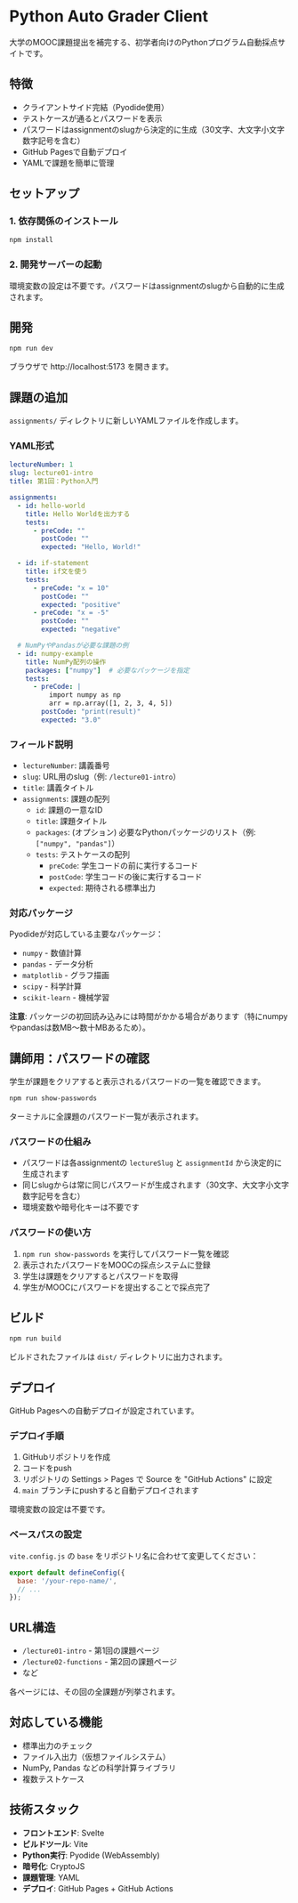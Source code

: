 # Python Auto Grader Client

大学のMOOC課題提出を補完する、初学者向けのPythonプログラム自動採点サイトです。

## 特徴

- クライアントサイド完結（Pyodide使用）
- テストケースが通るとパスワードを表示
- パスワードはassignmentのslugから決定的に生成（30文字、大文字小文字数字記号を含む）
- GitHub Pagesで自動デプロイ
- YAMLで課題を簡単に管理

## セットアップ

### 1. 依存関係のインストール

```bash
npm install
```

### 2. 開発サーバーの起動

環境変数の設定は不要です。パスワードはassignmentのslugから自動的に生成されます。

## 開発

```bash
npm run dev
```

ブラウザで http://localhost:5173 を開きます。

## 課題の追加

`assignments/` ディレクトリに新しいYAMLファイルを作成します。

### YAML形式

```yaml
lectureNumber: 1
slug: lecture01-intro
title: 第1回：Python入門

assignments:
  - id: hello-world
    title: Hello Worldを出力する
    tests:
      - preCode: ""
        postCode: ""
        expected: "Hello, World!"

  - id: if-statement
    title: if文を使う
    tests:
      - preCode: "x = 10"
        postCode: ""
        expected: "positive"
      - preCode: "x = -5"
        postCode: ""
        expected: "negative"

  # NumPyやPandasが必要な課題の例
  - id: numpy-example
    title: NumPy配列の操作
    packages: ["numpy"]  # 必要なパッケージを指定
    tests:
      - preCode: |
          import numpy as np
          arr = np.array([1, 2, 3, 4, 5])
        postCode: "print(result)"
        expected: "3.0"
```

### フィールド説明

- `lectureNumber`: 講義番号
- `slug`: URL用のslug（例: `/lecture01-intro`）
- `title`: 講義タイトル
- `assignments`: 課題の配列
  - `id`: 課題の一意なID
  - `title`: 課題タイトル
  - `packages`: (オプション) 必要なPythonパッケージのリスト（例: `["numpy", "pandas"]`）
  - `tests`: テストケースの配列
    - `preCode`: 学生コードの前に実行するコード
    - `postCode`: 学生コードの後に実行するコード
    - `expected`: 期待される標準出力

### 対応パッケージ

Pyodideが対応している主要なパッケージ：
- `numpy` - 数値計算
- `pandas` - データ分析
- `matplotlib` - グラフ描画
- `scipy` - 科学計算
- `scikit-learn` - 機械学習

**注意**: パッケージの初回読み込みには時間がかかる場合があります（特にnumpyやpandasは数MB〜数十MBあるため）。

## 講師用：パスワードの確認

学生が課題をクリアすると表示されるパスワードの一覧を確認できます。

```bash
npm run show-passwords
```

ターミナルに全課題のパスワード一覧が表示されます。

### パスワードの仕組み

- パスワードは各assignmentの `lectureSlug` と `assignmentId` から決定的に生成されます
- 同じslugからは常に同じパスワードが生成されます（30文字、大文字小文字数字記号を含む）
- 環境変数や暗号化キーは不要です

### パスワードの使い方

1. `npm run show-passwords` を実行してパスワード一覧を確認
2. 表示されたパスワードをMOOCの採点システムに登録
3. 学生は課題をクリアするとパスワードを取得
4. 学生がMOOCにパスワードを提出することで採点完了

## ビルド

```bash
npm run build
```

ビルドされたファイルは `dist/` ディレクトリに出力されます。

## デプロイ

GitHub Pagesへの自動デプロイが設定されています。

### デプロイ手順

1. GitHubリポジトリを作成
2. コードをpush
3. リポジトリの Settings > Pages で Source を "GitHub Actions" に設定
4. `main` ブランチにpushすると自動デプロイされます

環境変数の設定は不要です。

### ベースパスの設定

`vite.config.js` の `base` をリポジトリ名に合わせて変更してください：

```javascript
export default defineConfig({
  base: '/your-repo-name/',
  // ...
});
```

## URL構造

- `/lecture01-intro` - 第1回の課題ページ
- `/lecture02-functions` - 第2回の課題ページ
- など

各ページには、その回の全課題が列挙されます。

## 対応している機能

- 標準出力のチェック
- ファイル入出力（仮想ファイルシステム）
- NumPy, Pandas などの科学計算ライブラリ
- 複数テストケース

## 技術スタック

- **フロントエンド**: Svelte
- **ビルドツール**: Vite
- **Python実行**: Pyodide (WebAssembly)
- **暗号化**: CryptoJS
- **課題管理**: YAML
- **デプロイ**: GitHub Pages + GitHub Actions
